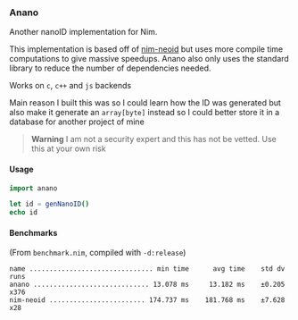 ### Anano
Another nanoID implementation for Nim.

This implementation is based off of [nim-neoid](https://github.com/theAkito/nim-neoid) but uses 
more compile time computations to give massive speedups. Anano also only uses the standard library
to reduce the number of dependencies needed.

Works on `c`, `c++` and `js` backends

Main reason I built this was so I could learn how the ID was generated but also make it generate
an `array[byte]` instead so I could better store it in a database for another project of mine

> **Warning**
> I am not a security expert and this has not be vetted. Use this at your own risk

#### Usage

```nim
import anano

let id = genNanoID()
echo id
```

#### Benchmarks
(From `benchmark.nim`, compiled with `-d:release`)

```
name ............................... min time      avg time    std dv   runs
anano ............................. 13.078 ms     13.182 ms    ±0.205   x376
nim-neoid ........................ 174.737 ms    181.768 ms    ±7.628    x28
```

